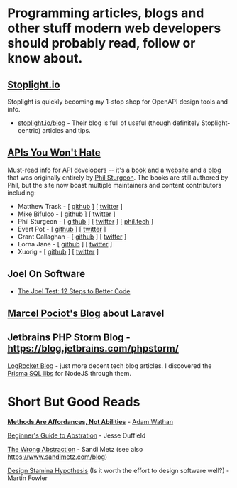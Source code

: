 # Programming articles, blogs and other stuff modern web developers should probably read, follow or know about. 

## [Stoplight.io](https://stoplight.io/)

Stoplight is quickly becoming my 1-stop shop for OpenAPI design tools and info.

- [stoplight.io/blog](https://stoplight.io/blog/) -  Their blog is full of useful (though definitely Stoplight-centric) articles and tips. 

## **[APIs You Won't Hate](https://apisyouwonthate.com/blog)** 

Must-read info for API developers -- it's a [book](https://apisyouwonthate.com/books) and a [website](https://apisyouwonthate.com) and a [blog](https://apisyouwonthate.com) that was originally entirely by [Phil Sturgeon](https://phil.tech/). The books are still authored by Phil, but the site now boast multiple maintainers and content contributors including:

- Matthew Trask - [ [github](https://github.com/matthewtrask) ] [ [twitter](https://twitter.com/matthewtrask) ]
- Mike Bifulco - [ [github](https://github.com/mbifulco) ] [ [twitter](https://twitter.com/irreverentmike) ]
- Phil Sturgeon - [ [github](https://github.com/philsturgeon) ] [ [twitter](https://twitter.com/philsturgeon) ] [ [phil.tech](https://phil.tech/) ]
- Evert Pot - [ [github](https://github.com/evert) ] [ [twitter](https://twitter.com/evertp) ]
- Grant Callaghan - [ [github](https://github.com/gcallaghan) ] [ [twitter](https://github.com/gcallaghan) ]
- Lorna Jane  - [ [github](https://github.com/lornajane) ] [ [twitter](https://twitter.com/lornajane) ]
- Xuorig  - [ [github](https://github.com/xuorig) ] [ [twitter](https://twitter.com/__xuorig__) ]

## Joel On Software

- [The Joel Test: 12 Steps to Better Code](https://www.joelonsoftware.com/2000/08/09/the-joel-test-12-steps-to-better-code/)

## [Marcel Pociot's Blog](https://pociot.dev/)  about Laravel

## Jetbrains PHP Storm Blog -  https://blog.jetbrains.com/phpstorm/ 

[LogRocket Blog](https://blog.logrocket.com/) - just more decent tech blog articles. I discovered the [Prisma SQL libs](https://blog.logrocket.com/an-introduction-to-prisma-2/) for NodeJS through them. 

# Short But Good Reads

[**Methods Are Affordances, Not Abilities**](https://adamwathan.me/2017/01/24/methods-are-affordances-not-abilities/) - [Adam Wathan](https://adamwathan.me/)

[Beginner's Guide to Abstration](https://jesseduffield.com/beginners-guide-to-abstraction/) - Jesse Duffield

[The Wrong Abstraction](https://www.sandimetz.com/blog/2016/1/20/the-wrong-abstraction) - Sandi Metz (see also https://www.sandimetz.com/blog)

[Design Stamina Hypothesis](https://martinfowler.com/bliki/DesignStaminaHypothesis.html) (Is it worth the effort to design software well?) - Martin Fowler

